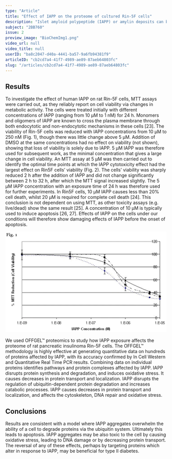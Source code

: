 ```yaml
---
type: "Article"
title: "Effect of IAPP on the proteome of cultured Rin-5F cells"
description: "Islet amyloid polypeptide (IAPP) or amylin deposits can be found in the islets of type 2 diabetes patients. The peptide is suggested to be involved in the etiology of the disease through formation of amyloid deposits and destruction of β islet cells, though the underlying molecular events leading from IAPP deposition to β cell death are still largely unknown."
subject: "2BB760"
issue: 2
preview_image: "BioChemImg1.png"
video_url: null
video_title: null
userID: "ba8c2047-d40a-4441-ba57-9a6fb94381f9"
articleID: "cb2cd7a4-41f7-4989-ae89-87aeb64803fc"
slug: "/articles/cb2cd7a4-41f7-4989-ae89-87aeb64803fc"
---
```


## Results

To investigate the effect of human IAPP on rat Rin-5F cells, MTT assays were carried out, as they reliably report on cell viability via changes in metabolic activity. The cells were treated initially with different concentrations of IAPP (ranging from 10 μM to 1 nM) for 24 h. Monomers and oligomers of IAPP are known to cross the plasma membrane through both endocytotic and non-endocytotic mechanisms in these cells [23]. The viability of Rin-5F cells was reduced with IAPP concentrations from 10 μM to 250 nM (Fig. 1), though there was little change above 5 μM. Addition of DMSO at the same concentrations had no effect on viability (not shown), showing that loss of viability is solely due to IAPP. 5 μM IAPP was therefore used for subsequent work, as the minimal concentration that gives a large change in cell viability. An MTT assay at 5 μM was then carried out to identify the optimal time points at which the IAPP cytotoxicity effect had the largest effect on Rin5F cells’ viability (Fig. 2). The cells’ viability was sharply reduced 2 h after the addition of IAPP and did not change significantly between 2 h to 32 h, after which the MTT signal increased slightly. The 5 μM IAPP concentration with an exposure time of 24 h was therefore used for further experiments. In Rin5F cells, 10 μM IAPP causes less than 20% cell death, whilst 20 μM is required for complete cell death [24]. This conclusion is not dependent on using MTT, as other toxicity assays (e.g. live/dead) show the same result [25]. A concentration of 10 μM is typically used to induce apoptosis [26, 27]. Effects of IAPP on the cells under our conditions will therefore show damaging effects of IAPP before the onset of apoptosis.

![Graph of MTT Reduction against IAPP Concentration](./../images/IAPPConcentrationGraph.png)

We used OFFGEL™ proteomics to study how IAPP exposure affects the proteome of rat pancreatic insulinoma Rin-5F cells. The OFFGEL™ methodology is highly effective at generating quantitative data on hundreds of proteins affected by IAPP, with its accuracy confirmed by In Cell Western and Quantitative Real Time PCR results. Combining data on individual proteins identifies pathways and protein complexes affected by IAPP. IAPP disrupts protein synthesis and degradation, and induces oxidative stress. It causes decreases in protein transport and localization. IAPP disrupts the regulation of ubiquitin-dependent protein degradation and increases catabolic processes. IAPP causes decreases in protein transport and localization, and affects the cytoskeleton, DNA repair and oxidative stress.

## Conclusions

Results are consistent with a model where IAPP aggregates overwhelm the ability of a cell to degrade proteins via the ubiquitin system. Ultimately this leads to apoptosis. IAPP aggregates may be also toxic to the cell by causing oxidative stress, leading to DNA damage or by decreasing protein transport. The reversal of any of these effects, perhaps by targeting proteins which alter in response to IAPP, may be beneficial for type II diabetes.
